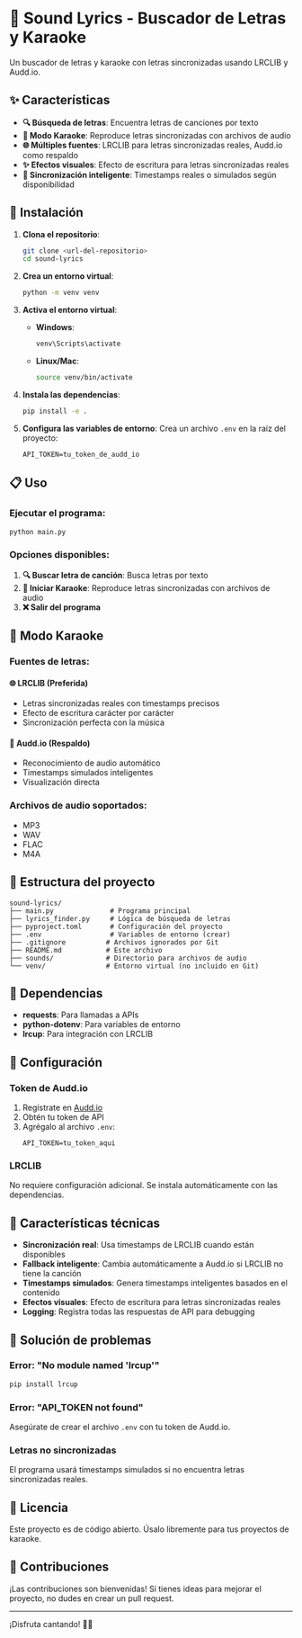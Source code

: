 # 🎤 Sound Lyrics - Buscador de Letras y Karaoke

Un buscador de letras y karaoke con letras sincronizadas usando LRCLIB y Audd.io.

## ✨ Características

- **🔍 Búsqueda de letras**: Encuentra letras de canciones por texto
- **🎤 Modo Karaoke**: Reproduce letras sincronizadas con archivos de audio
- **🌐 Múltiples fuentes**: LRCLIB para letras sincronizadas reales, Audd.io como respaldo
- **✨ Efectos visuales**: Efecto de escritura para letras sincronizadas reales
- **🎵 Sincronización inteligente**: Timestamps reales o simulados según disponibilidad

## 🚀 Instalación

1. **Clona el repositorio**:
   ```bash
   git clone <url-del-repositorio>
   cd sound-lyrics
   ```

2. **Crea un entorno virtual**:
   ```bash
   python -m venv venv
   ```

3. **Activa el entorno virtual**:
   - **Windows**:
     ```bash
     venv\Scripts\activate
     ```
   - **Linux/Mac**:
     ```bash
     source venv/bin/activate
     ```

4. **Instala las dependencias**:
   ```bash
   pip install -e .
   ```

5. **Configura las variables de entorno**:
   Crea un archivo `.env` en la raíz del proyecto:
   ```env
   API_TOKEN=tu_token_de_audd_io
   ```

## 📋 Uso

### Ejecutar el programa:
```bash
python main.py
```

### Opciones disponibles:
1. **🔍 Buscar letra de canción**: Busca letras por texto
2. **🎤 Iniciar Karaoke**: Reproduce letras sincronizadas con archivos de audio
3. **❌ Salir del programa**

## 🎵 Modo Karaoke

### Fuentes de letras:

#### **🌐 LRCLIB (Preferida)**
- Letras sincronizadas reales con timestamps precisos
- Efecto de escritura carácter por carácter
- Sincronización perfecta con la música

#### **🎤 Audd.io (Respaldo)**
- Reconocimiento de audio automático
- Timestamps simulados inteligentes
- Visualización directa

### Archivos de audio soportados:
- MP3
- WAV
- FLAC
- M4A

## 📁 Estructura del proyecto

```
sound-lyrics/
├── main.py              # Programa principal
├── lyrics_finder.py     # Lógica de búsqueda de letras
├── pyproject.toml       # Configuración del proyecto
├── .env                 # Variables de entorno (crear)
├── .gitignore          # Archivos ignorados por Git
├── README.md           # Este archivo
├── sounds/             # Directorio para archivos de audio
└── venv/               # Entorno virtual (no incluido en Git)
```

## 🔧 Dependencias

- **requests**: Para llamadas a APIs
- **python-dotenv**: Para variables de entorno
- **lrcup**: Para integración con LRCLIB

## 📝 Configuración

### Token de Audd.io
1. Regístrate en [Audd.io](https://audd.io/)
2. Obtén tu token de API
3. Agrégalo al archivo `.env`:
   ```env
   API_TOKEN=tu_token_aqui
   ```

### LRCLIB
No requiere configuración adicional. Se instala automáticamente con las dependencias.

## 🎯 Características técnicas

- **Sincronización real**: Usa timestamps de LRCLIB cuando están disponibles
- **Fallback inteligente**: Cambia automáticamente a Audd.io si LRCLIB no tiene la canción
- **Timestamps simulados**: Genera timestamps inteligentes basados en el contenido
- **Efectos visuales**: Efecto de escritura para letras sincronizadas reales
- **Logging**: Registra todas las respuestas de API para debugging

## 🐛 Solución de problemas

### Error: "No module named 'lrcup'"
```bash
pip install lrcup
```

### Error: "API_TOKEN not found"
Asegúrate de crear el archivo `.env` con tu token de Audd.io.

### Letras no sincronizadas
El programa usará timestamps simulados si no encuentra letras sincronizadas reales.

## 📄 Licencia

Este proyecto es de código abierto. Úsalo libremente para tus proyectos de karaoke.

## 🤝 Contribuciones

¡Las contribuciones son bienvenidas! Si tienes ideas para mejorar el proyecto, no dudes en crear un pull request.

---

¡Disfruta cantando! 🎤🎵
